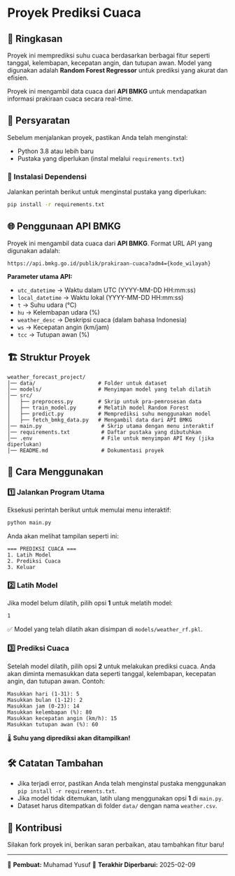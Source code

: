 # Proyek Prediksi Cuaca

## 📌 Ringkasan
Proyek ini memprediksi suhu cuaca berdasarkan berbagai fitur seperti tanggal, kelembapan, kecepatan angin, dan tutupan awan. Model yang digunakan adalah **Random Forest Regressor** untuk prediksi yang akurat dan efisien.

Proyek ini mengambil data cuaca dari **API BMKG** untuk mendapatkan informasi prakiraan cuaca secara real-time.

## 🚀 Persyaratan
Sebelum menjalankan proyek, pastikan Anda telah menginstal:
- Python 3.8 atau lebih baru
- Pustaka yang diperlukan (instal melalui `requirements.txt`)

### 🔹 Instalasi Dependensi
Jalankan perintah berikut untuk menginstal pustaka yang diperlukan:
```bash
pip install -r requirements.txt
```

## 🌐 Penggunaan API BMKG
Proyek ini mengambil data cuaca dari **API BMKG**. Format URL API yang digunakan adalah:
```
https://api.bmkg.go.id/publik/prakiraan-cuaca?adm4={kode_wilayah}
```
**Parameter utama API:**
- `utc_datetime` → Waktu dalam UTC (YYYY-MM-DD HH:mm:ss)
- `local_datetime` → Waktu lokal (YYYY-MM-DD HH:mm:ss)
- `t` → Suhu udara (°C)
- `hu` → Kelembapan udara (%)
- `weather_desc` → Deskripsi cuaca (dalam bahasa Indonesia)
- `ws` → Kecepatan angin (km/jam)
- `tcc` → Tutupan awan (%)

## 🏗️ Struktur Proyek
```
weather_forecast_project/
│── data/                    # Folder untuk dataset
│── models/                  # Menyimpan model yang telah dilatih
│── src/                      
│   ├── preprocess.py        # Skrip untuk pra-pemrosesan data
│   ├── train_model.py       # Melatih model Random Forest
│   ├── predict.py           # Memprediksi suhu menggunakan model
│   ├── fetch_bmkg_data.py   # Mengambil data dari API BMKG
│── main.py                   # Skrip utama dengan menu interaktif
│── requirements.txt          # Daftar pustaka yang dibutuhkan
│── .env                      # File untuk menyimpan API Key (jika diperlukan)
│── README.md                 # Dokumentasi proyek
```

## 🎯 Cara Menggunakan
### 1️⃣ Jalankan Program Utama
Eksekusi perintah berikut untuk memulai menu interaktif:
```bash
python main.py
```
Anda akan melihat tampilan seperti ini:
```
=== PREDIKSI CUACA ===
1. Latih Model
2. Prediksi Cuaca
3. Keluar
```

### 2️⃣ Latih Model
Jika model belum dilatih, pilih opsi **1** untuk melatih model:
```bash
1
```
✅ Model yang telah dilatih akan disimpan di `models/weather_rf.pkl`.

### 3️⃣ Prediksi Cuaca
Setelah model dilatih, pilih opsi **2** untuk melakukan prediksi cuaca.
Anda akan diminta memasukkan data seperti tanggal, kelembapan, kecepatan angin, dan tutupan awan.
Contoh:
```
Masukkan hari (1-31): 5
Masukkan bulan (1-12): 2
Masukkan jam (0-23): 14
Masukkan kelembapan (%): 80
Masukkan kecepatan angin (km/h): 15
Masukkan tutupan awan (%): 60
```
🌡️ **Suhu yang diprediksi akan ditampilkan!**

## 🛠️ Catatan Tambahan
- Jika terjadi error, pastikan Anda telah menginstal pustaka menggunakan `pip install -r requirements.txt`.
- Jika model tidak ditemukan, latih ulang menggunakan opsi **1** di `main.py`.
- Dataset harus ditempatkan di folder `data/` dengan nama `weather.csv`.

## 🤝 Kontribusi
Silakan fork proyek ini, berikan saran perbaikan, atau tambahkan fitur baru!

---
📌 **Pembuat:** Muhamad Yusuf
📅 **Terakhir Diperbarui:** 2025-02-09

